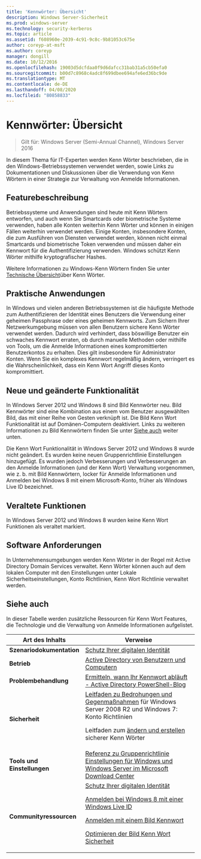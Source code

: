 ```yaml
---
title: 'Kennwörter: Übersicht'
description: Windows Server-Sicherheit
ms.prod: windows-server
ms.technology: security-kerberos
ms.topic: article
ms.assetid: f608960e-2039-4c91-9c8c-9b81053c675e
author: coreyp-at-msft
ms.author: coreyp
manager: dongill
ms.date: 10/12/2016
ms.openlocfilehash: 19003d5dcfdaa0f9d6dafcc31bab31a5cb50efa0
ms.sourcegitcommit: b00d7c8968c4adc8f699dbee694afe6ed36bc9de
ms.translationtype: MT
ms.contentlocale: de-DE
ms.lasthandoff: 04/08/2020
ms.locfileid: "80858833"
---
```

# <a name="passwords-overview"></a>Kennwörter: Übersicht

>Gilt für: Windows Server (Semi-Annual Channel), Windows Server 2016

In diesem Thema für IT-Experten werden Kenn Wörter beschrieben, die in den Windows-Betriebssystemen verwendet werden, sowie Links zu Dokumentationen und Diskussionen über die Verwendung von Kenn Wörtern in einer Strategie zur Verwaltung von Anmelde Informationen.

## <a name="feature-description"></a><a name="BKMK_OVER"></a>Featurebeschreibung
Betriebssysteme und Anwendungen sind heute mit Kenn Wörtern entworfen, und auch wenn Sie Smartcards oder biometrische Systeme verwenden, haben alle Konten weiterhin Kenn Wörter und können in einigen Fällen weiterhin verwendet werden. Einige Konten, insbesondere Konten, die zum Ausführen von Diensten verwendet werden, können nicht einmal Smartcards und biometrische Token verwenden und müssen daher ein Kennwort für die Authentifizierung verwenden. Windows schützt Kenn Wörter mithilfe kryptografischer Hashes.

Weitere Informationen zu Windows-Kenn Wörtern finden Sie unter [Technische Übersicht](https://technet.microsoft.com/library/hh994558(WS.10).aspx)über Kenn Wörter.

## <a name="practical-applications"></a><a name="BKMK_APP"></a>Praktische Anwendungen
In Windows und vielen anderen Betriebssystemen ist die häufigste Methode zum Authentifizieren der Identität eines Benutzers die Verwendung einer geheimen Passphrase oder eines geheimen Kennworts. Zum Sichern Ihrer Netzwerkumgebung müssen von allen Benutzern sichere Kenn Wörter verwendet werden. Dadurch wird verhindert, dass böswillige Benutzer ein schwaches Kennwort erraten, ob durch manuelle Methoden oder mithilfe von Tools, um die Anmelde Informationen eines kompromittierten Benutzerkontos zu erhalten. Dies gilt insbesondere für Administrator Konten. Wenn Sie ein komplexes Kennwort regelmäßig ändern, verringert es die Wahrscheinlichkeit, dass ein Kenn Wort Angriff dieses Konto kompromittiert.

## <a name="new-and-changed-functionality"></a><a name="BKMK_NEW"></a>Neue und geänderte Funktionalität
In Windows Server 2012 und Windows 8 sind Bild Kennwörter neu. Bild Kennwörter sind eine Kombination aus einem vom Benutzer ausgewählten Bild, das mit einer Reihe von Gesten verknüpft ist. Die Bild Kenn Wort Funktionalität ist auf Domänen\-Computern deaktiviert. Links zu weiteren Informationen zu Bild Kennwörtern finden Sie unter [Siehe auch](#BKMK_LINKS) weiter unten.

Die Kenn Wort Funktionalität in Windows Server 2012 und Windows 8 wurde nicht geändert. Es wurden keine neuen Gruppenrichtlinie Einstellungen hinzugefügt. Es wurden jedoch Verbesserungen und Verbesserungen an den Anmelde Informationen \(und der Kenn Wort\) Verwaltung vorgenommen, wie z. b. mit Bild Kennwörtern, locker für Anmelde Informationen und Anmelden bei Windows 8 mit einem Microsoft-Konto, früher als Windows Live ID bezeichnet.

## <a name="deprecated-functionality"></a><a name="BKMK_DEP"></a>Veraltete Funktionen
In Windows Server 2012 und Windows 8 wurden keine Kenn Wort Funktionen als veraltet markiert.

## <a name="software-requirements"></a><a name="BKMK_SOFT"></a>Software Anforderungen
In Unternehmensumgebungen werden Kenn Wörter in der Regel mit Active Directory Domain Services verwaltet. Kenn Wörter können auch auf dem lokalen Computer mit den Einstellungen unter Lokale Sicherheitseinstellungen, Konto Richtlinien, Kenn Wort Richtlinie verwaltet werden.

## <a name="see-also"></a><a name="BKMK_LINKS"></a>Siehe auch
In dieser Tabelle werden zusätzliche Ressourcen für Kenn Wort Features, die Technologie und die Verwaltung von Anmelde Informationen aufgelistet.

|Art des Inhalts|Verweise|
|--------|-------|
|**Szenariodokumentation**|[Schutz Ihrer digitalen Identität](https://blogs.msdn.com/b/b8/archive/2011/12/14/protecting-your-digital-identity.aspx)|
|**Betrieb**|[Active Directory von Benutzern und Computern](https://technet.microsoft.com/library/cc754217.aspx)|
|**Problembehandlung**|[Ermitteln, wann Ihr Kennwort abläuft \- Active Directory PowerShell-Blog](https://blogs.msdn.com/b/adpowershell/archive/2010/08/09/9970198.aspx)|
|**Sicherheit**| [Leitfaden zu Bedrohungen und Gegenmaßnahmen](https://technet.microsoft.com/library/hh125920(v=ws.10).aspx) für Windows Server 2008 R2 und Windows 7: Konto Richtlinien<p>Leitfaden zum [ändern und erstellen](https://www.microsoft.com/security/online-privacy/passwords-create.aspx) sicherer Kenn Wörter|
|**Tools und Einstellungen**|[Referenz zu Gruppenrichtlinie Einstellungen für Windows und Windows Server im Microsoft Download Center](https://www.microsoft.com/download/en/details.aspx?amp;displaylang=en&displaylang=en&id=25250)|
|**Communityressourcen**|[Schutz Ihrer digitalen Identität](https://blogs.msdn.com/b/b8/archive/2011/12/14/protecting-your-digital-identity.aspx)<p>[Anmelden bei Windows 8 mit einer Windows Live ID](https://blogs.msdn.com/b/b8/archive/2011/09/26/signing-in-to-windows-8-with-a-windows-live-id.aspx)<p>[Anmelden mit einem Bild Kennwort](https://blogs.msdn.com/b/b8/archive/2011/12/16/signing-in-with-a-picture-password.aspx)<p>[Optimieren der Bild Kenn Wort Sicherheit](https://blogs.msdn.com/b/b8/archive/2011/12/19/optimizing-picture-password-security.aspx)|


